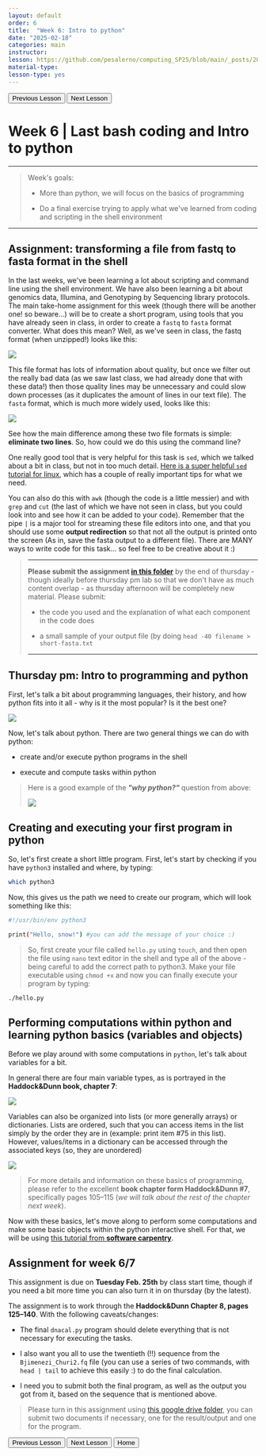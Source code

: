 ```yaml
---
layout: default
order: 6
title:  "Week 6: Intro to python"
date: "2025-02-18"
categories: main
instructor: 
lesson: https://github.com/pesalerno/computing_SP25/blob/main/_posts/2025-02-18-6_Week_6.md
material-type: 
lesson-type: yes
---
```


<a href="https://pesalerno.github.io/computing_SP25/main/2025/02/11/5_Week_5.html"><button>Previous Lesson</button></a>    <a href="https://pesalerno.github.io/computing_SP25/main/2025/02/25/7_Week_7.html"><button>Next Lesson</button></a>

# Week 6 | Last bash coding and Intro to python

------------
>Week's goals:
>
>- More than python, we will focus on the basics of programming
>
>- Do a final exercise trying to apply what we've learned from coding and scripting in the shell environment
>
--------------

## Assignment: transforming a file from fastq to fasta format in the shell

In the last weeks, we've been learning a lot about scripting and command line using the shell environment. We have also been learning a bit about genomics data, Illumina, and Genotyping by Sequencing library protocols. The main take-home assignment for this week (though there will be another one! so beware...) will be to create a short program, using tools that you have already seen in class, in order to create a `fastq` to `fasta` format converter. What does this mean? Well, as we've seen in class, the fastq format (when unzipped!) looks like this: 

![](https://github.com/pesalerno/computing_SP25/blob/main/_files/fastq.png?raw=true)


This file format has lots of information about quality, but once we filter out the really bad data (as we saw last class, we had already done that with these data!) then those quality lines may be unnecessary and could slow down processes (as it duplicates the amount of lines in our text file). The `fasta` format, which is much more widely used, looks like this: 


![](https://github.com/pesalerno/computing_SP25/blob/main/_files/fasta.png?raw=true)

See how the main difference among these two file formats is simple: **eliminate two lines**. So, how could we do this using the command line? 

One really good tool that is very helpful for this task is `sed`, which we talked about a bit in class, but not in too much detail. [Here is a super helpful `sed` tutorial for linux](https://www.digitalocean.com/community/tutorials/the-basics-of-using-the-sed-stream-editor-to-manipulate-text-in-linux), which has a couple of really important tips for what we need. 

You can also do this with `awk` (though the code is a little messier) and with `grep` and `cut` (the last of which we have not seen in class, but you could look into and see how it can be added to your code). Remember that the pipe `|` is a major tool for streaming these file editors into one, and that you should use some **output redirection** so that not all the output is printed onto the screen (As in, save the fasta output to a different file). There are MANY ways to write code for this task... so feel free to be creative about it :) 

>----------
>
>**Please submit the assignment [in this folder](https://drive.google.com/drive/folders/1AX86VrBEqvG2QhS7VDkW7hsOaXdU6l8z?usp=drive_link)** by the end of thursday - though ideally before thursday pm lab so that we don't have as much content overlap - as thursday afternoon will be completely new material. Please submit: 
>
>- the code you used and the explanation of what each component in the code does
>
>- a small sample of your output file (by doing `head -40 filename > short-fasta.txt` 
>
>-------------


## Thursday pm: Intro to programming and python


First, let's talk a bit about programming languages, their history, and how python fits into it all - why is it the most popular? Is it the best one? 



![](https://github.com/pesalerno/computing_SP25/blob/main/_files/programming-languages.jpg?raw=true)


Now, let's talk about python. There are two general things we can do with python: 

- create and/or execute python programs in the shell

- execute and compute tasks within python

>Here is a good example of the ***"why python?"*** question from above: 
>
>![](https://github.com/pesalerno/computing_SP25/blob/main/_files/python-vs-C.png?raw=true)

## Creating and executing your first program in python

So, let's first create a short little program. First, let's start by checking if you have `python3` installed and where, by typing: 

```bash
which python3
```

Now, this gives us the path we need to create our program, which will look something like this: 

```bash
#!/usr/bin/env python3

print("Hello, snow!") #you can add the message of your choice :) 
```

> So, first create your file called `hello.py` using `touch`, and then open the file using `nano` text editor in the shell and type all of the above - being careful to add the correct path to python3. Make your file executable using `chmod +x` and now you can finally execute your program by typing: 

```bash 
./hello.py
``` 


## Performing computations within python and learning python basics (variables and objects)


Before we play around with some computations in `python`, let's talk about variables for a bit. 

In general there are four main variable types, as is portrayed in the **Haddock&Dunn book, chapter 7**: 

![](https://github.com/pesalerno/computing_SP25/blob/main/_files/variable-types.png?raw=true)


Variables can also be organized into lists (or more generally arrays) or dictionaries. Lists are ordered, such that you can access items in the list simply by the order they are in (example: print item #75 in this list). However, values/items in a dictionary can be accessed through the associated keys (so, they are unordered) 

![](https://github.com/pesalerno/computing_SP25/blob/main/_files/lists-dictionaries.png?raw=true)


> For more details and information on these basics of programming, please refer to the excellent **book chapter form Haddock&Dunn #7**, specifically pages 105–115 (*we will talk about the rest of the chapter next week*). 

Now with these basics, let's move along to perform some computations and make some basic objects within the python interactive shell. For that, we will be using [this tutorial from **software carpentry**](https://swcarpentry.github.io//python-novice-inflammation/01-intro.html). 


## Assignment for week 6/7

This assignment is due on **Tuesday Feb. 25th** by class start time, though if you need a bit more time you can also turn it in on thursday (by the latest). 


The assignment is to work through the **Haddock&Dunn Chapter 8, pages 125–140**. With the following caveats/changes: 

- The final `dnacal.py` program should delete everything that is not necessary for executing the tasks.

- I also want you all to use the twentieth (!!) sequence from the `Bjimenezi_Churi2.fq` file (you can use a series of two commands, with `head | tail` to achieve this easily :) to do the final calculation.

- I need you to submit both the final program, as well as the output you got from it, based on the sequence that is mentioned above. 


> Please turn in this assignment using [this google drive folder](https://drive.google.com/drive/folders/16mADKBzIJVfTayAA8Xh2fpZcnWwI2u5P?usp=drive_link), you can submit two documents if necessary, one for the result/output and one for the program. 

<a href="https://pesalerno.github.io/computing_SP25/main/2025/02/11/5_Week_5.html"><button>Previous Lesson</button></a>    <a href="https://pesalerno.github.io/computing_SP25/main/2025/02/25/7_Week_7.html"><button>Next Lesson</button></a>
<a href="https://pesalerno.github.io/computing_SP25/"><button>Home</button></a>  